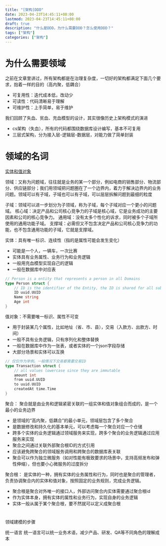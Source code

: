 ```yaml
---
title: "[架构]DDD"
date: 2023-04-23T14:45:11+08:00
lastmod: 2023-04-23T14:45:11+08:00
draft: true
description: "什么是DDD，为什么需要DDD？怎么使用DDD？"
tags: ["架构"]
categories: ["架构"]
---
```


# 为什么需要领域

之前在文章里讲过，所有架构都是在治理复杂度，一切好的架构都满足下面几个要求，抱着一样的目的（高内聚，低耦合）
- 可复用性：迭代成本低，改动少
- 可读性：代码清晰易于理解
- 可维护性：上手简单，易于维护

我们回顾了失血、贫血、充血模型的设计，其实很像历史上架构模式的演进
* cs架构（失血），所有的代码都围绕数据库设计编写，基本不可复用
* 三层式架构，分为接入层-逻辑层-数据层，对能力做了简单封装


# 领域的名词

[实体和值对象](https://www.cnblogs.com/Courage129/p/14855483.html)

领域：又称为问题域，往往就是业务的某一个部分，例如电商的销售部分、物流部分、供应链部分；我们用领域把问题圈在了一个边界内，着力于解决边界内的业务问题。领域可以有子域，子域也可以有子域，可以层层拆解问题到最细的粒度

子域：领域可以进一步划分为子领域，称为子域，每个子域对应一个更小的问题域。
核心域：决定产品和公司核心竞争力的子域是核心域，它是业务成功的主要因素和公司的核心竞争力。 
通用域：没有太多个性化的诉求，同时被多个子域所使用的通用功能子域。
支撑域：必需但又不包含决定产品和公司核心竞争力的功能，也不包含通用功能的子域，它就是支撑域。

实体：具有唯一标识、连续性（指的是属性可能会发生变化）
* 可能是一个人，一辆车，一次比赛
* 实体具有业务属性、业务行为和业务逻辑
* 一般用充血模型实现自己的逻辑
* 一般在数据库中对应表
```go
// Person is a entity that represents a person in all Domains
type Person struct {
	// ID is the identifier of the Entity, the ID is shared for all sub domains
	ID uuid.UUID
	Name string
	Age int
}
```

值对象：不需要唯一标识、属性不可变
* 用于封装某几个属性，比如地址（省、市、县），交易（入款方、出款方、时间）
* 一般不具有业务逻辑，只有序列化和整体替换
* 一般在数据库中作为一张表，或者实体的一个json字段存储
* 大部分场景和实体可以互换

```go
// 仅仅作为举例。一般情况下交易都需要交易ID
type Transaction struct {
	// all values lowercase since they are immutable
	amount int
	from uuid.UUID
	to uuid.UUID
	createdAt time.Time
}
```

聚合：
聚合就是由业务和逻辑紧密关联的一组实体和值对象组合而成的，是一个最小的业务边界
* 是领域的“高内聚，低耦合”的最小单元，领域层包含了多个聚合
* 是数据修改和持久化的基本单元，可以考虑每一个聚合对应一个仓储
* 跨多个实体的业务逻辑通过领域服务来实现，跨多个聚合的业务逻辑通过应用服务来实现
* 聚合之间通过关联外部聚合根ID的方式引用
* 应该避免跨聚合的领域服务调用和跨聚合的数据库表关联
* 聚合可以作为独立微服务（如对性能有极致要求的场景中，支持高频发布和弹性伸缩），但也要小心微服务的过度拆分

聚合根：
是实体的一种，拥有实体的业务属性和行为，同时也是聚合的管理者，负责协调聚合内的实体和值对象，按照固定的业务规则，完成业务逻辑。
* 聚合根是聚合对外唯一的接口人，外部访问聚合内实体需要通过聚合根id
* 作为实体本身，拥有实体的属性和业务行为，实现自身的业务逻辑
* 实体一般从属于某个聚合根，要不然就可以定义成聚合根

# 
领域建模的步骤

统一语言
统一语言可以统一业务术语，减少产品、研发、QA等不同角色的理解成本

